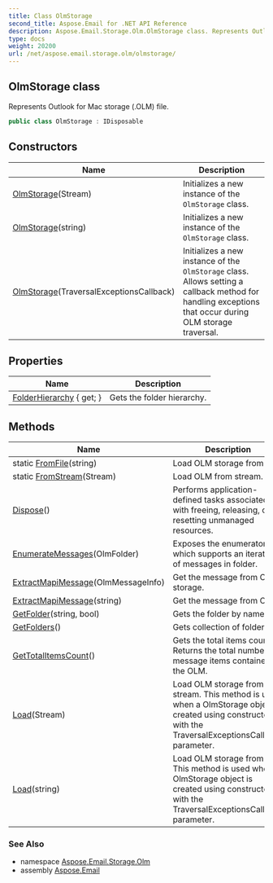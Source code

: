 ```yaml
---
title: Class OlmStorage
second_title: Aspose.Email for .NET API Reference
description: Aspose.Email.Storage.Olm.OlmStorage class. Represents Outlook for Mac storage .OLM file
type: docs
weight: 20200
url: /net/aspose.email.storage.olm/olmstorage/
---
```

## OlmStorage class

Represents Outlook for Mac storage (.OLM) file.

```csharp
public class OlmStorage : IDisposable
```

## Constructors

| Name | Description |
| --- | --- |
| [OlmStorage](olmstorage/#constructor_1)(Stream) | Initializes a new instance of the `OlmStorage` class. |
| [OlmStorage](olmstorage/#constructor_2)(string) | Initializes a new instance of the `OlmStorage` class. |
| [OlmStorage](olmstorage/#constructor)(TraversalExceptionsCallback) | Initializes a new instance of the `OlmStorage` class. Allows setting a callback method for handling exceptions that occur during OLM storage traversal. |

## Properties

| Name | Description |
| --- | --- |
| [FolderHierarchy](../../aspose.email.storage.olm/olmstorage/folderhierarchy/) { get; } | Gets the folder hierarchy. |

## Methods

| Name | Description |
| --- | --- |
| static [FromFile](../../aspose.email.storage.olm/olmstorage/fromfile/)(string) | Load OLM storage from file. |
| static [FromStream](../../aspose.email.storage.olm/olmstorage/fromstream/)(Stream) | Load OLM from stream. |
| [Dispose](../../aspose.email.storage.olm/olmstorage/dispose/)() | Performs application-defined tasks associated with freeing, releasing, or resetting unmanaged resources. |
| [EnumerateMessages](../../aspose.email.storage.olm/olmstorage/enumeratemessages/)(OlmFolder) | Exposes the enumerator, which supports an iteration of messages in folder. |
| [ExtractMapiMessage](../../aspose.email.storage.olm/olmstorage/extractmapimessage/#extractmapimessage)(OlmMessageInfo) | Get the message from OLM storage. |
| [ExtractMapiMessage](../../aspose.email.storage.olm/olmstorage/extractmapimessage/#extractmapimessage_1)(string) | Get the message from OLM. |
| [GetFolder](../../aspose.email.storage.olm/olmstorage/getfolder/)(string, bool) | Gets the folder by name. |
| [GetFolders](../../aspose.email.storage.olm/olmstorage/getfolders/)() | Gets collection of folders. |
| [GetTotalItemsCount](../../aspose.email.storage.olm/olmstorage/gettotalitemscount/)() | Gets the total items count. Returns the total number of message items contained in the OLM. |
| [Load](../../aspose.email.storage.olm/olmstorage/load/#load)(Stream) | Load OLM storage from stream. This method is used when a OlmStorage object is created using constructor with the TraversalExceptionsCallback parameter. |
| [Load](../../aspose.email.storage.olm/olmstorage/load/#load_1)(string) | Load OLM storage from file. This method is used when a OlmStorage object is created using constructor with the TraversalExceptionsCallback parameter. |

### See Also

* namespace [Aspose.Email.Storage.Olm](../../aspose.email.storage.olm/)
* assembly [Aspose.Email](../../)


